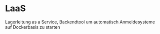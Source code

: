# LaaS
Lagerleitung as a Service, Backendtool um automatisch Anmeldesysteme auf Dockerbasis zu starten
